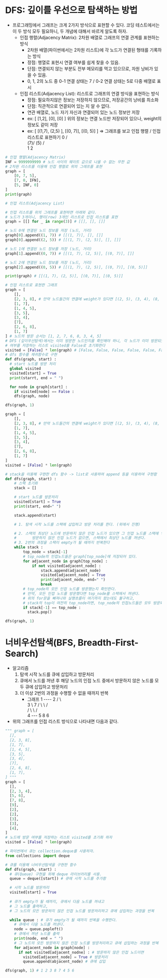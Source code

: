 # DFS: 깊이를 우선으로 탐색하는 방법

* 프로그래밍에서 그래프는 크게 2가지 방식으로 표현할 수 있다.
  코딩 테스트에서는 이 두 방식 모두 필요하니, 두 개념에 대해서 바르게 알도록 하자.
  * 인접 행렬(Adjacency Matrix): 2차원 배열로 그래프의 연결 관계를 표현하는 방식
    - 2차원 배열(파이썬에서는 2차원 리스트)에 각 노드가 연결된 형태를 기록하는 방식
    - 장점: 행열로 표현시 연결 여부를 쉽게 찾을 수 있음.
    - 단점: 연결되지 않는 부분도 전부 메모리를 먹고 있으므로, 자원 낭비가 있을 수 있음.
    - 0, 1, 2의 노드 중
    0-1 연결 상태는 7 / 0-2 연결 상태는 5로 다중 배열로 표시
  * 인접 리스트(Adjacency List): 리스트로 그래프의 연결 방식을 표현하는 방식
    - 장점: 필요하지않은 정보는 저장하지 않으므로, 저장공간의 낭비를 최소화
    - 단점: 직관적으로 연결되어 있는 지 알 수 없다.
    - 연관 배열로, 노드 자기 자신과 연결되어 있는 노드 정보만 저장
    - ex: [ [1,2], [0], [0] ]
    위의 정보는 연결 노드만 저장되어 있으나, weight의 정보도 같이 저장
    - ex: [ [(1,7), (2,5) ],
            [(0, 7)],
            [(0, 5)]
          ]
=> 그래프를 보고 인접 행렬 / 인접 리스트로 표현하기
     0
    / \
(7)/   \(5)
  /     \
 1       2

```python
# 인접 행렬(Adjacency Matrix)
INF = 9999999999 # 노드 사이의 웨이트 값으로 나올 수 없는 무한 값
# 2차원 리스트를 이용해 인접 행렬로 위의 그래프를 표현
graph = [
    [0, 7, 5],
    [7, 0, IFN],
    [5, INF, 0]
]
print(graph)
```

```python
# 인접 리스트(Adjacency List)

# 인접 리스트를 위의 그래프를 표현하면 아래와 같다.
# 노드가 3개이니, 행이(row) 3개인 리스트로 인접 리스트를 표현
graph = [[] for _ in range(3)] # [[], [], []]

# 노드 0에 연결된 노드 정보를 저장 (노드, 거리)
graph[0].append((1, 7)) # [[(1, 7)], [], []]
graph[0].append((2, 5)) # [[(1, 7), (2, 5)], [], []]

# 노드 1에 연결된 노드 정보를 저장 (노드, 거리)
graph[1].append((0, 7)) # [[(1, 7), (2, 5)], [(0, 7)], []]

# 노드 2에 연결된 노드 정보를 저장 (노드, 거리)
graph[2].append((0, 5)) # [[(1, 7), (2, 5)], [(0, 7)], [(0, 5)]]

print(graph) # [[(1, 7), (2, 5)], [(0, 7)], [(0, 5)]]
```
```python
# 인접 리스트로 표현한 그래프
graph = [
    [],
    [2, 3, 8], # 만약 노드들간의 연결에 weight가 있다면 [(2, 5), (3, 4), (8, 2)]
    [1, 7],
    [1, 4, 5],
    [3, 5],
    [3, 4], 
    [7],
    [2, 6, 8],
    [1, 7]
] # 노드의 방문 순서는 [1, 2, 7, 6, 8, 3, 4, 5]
# DFS (깊이우선탐색)에서는 이미 방문한 노드인지를 확인해야 하니, 각 노드가 이미 방문되었는지
# 여부를 저장하는 리스트 visited를 False로 초기화한다
visited = [False] * len(graph) # [False, False, False, False, False, False, False, False, False]
# dfs 함수를 재귀함수로 구현
def dfs(graph, start) : 
  # start 노드를 방문 처리
  global visited
  visited[start] = True
  print(starrt, end = " ")

  for node in graph[start] :
    if visited[node] == False :
    dfs(graph, node)

dfs(graph, 1)
```

```python
graph = [
    [],
    [2, 3, 8], # 만약 노드들간의 연결에 weight가 있다면 [(2, 5), (3, 4), (8, 2)]
    [1, 7],
    [1, 4, 5],
    [3, 5],
    [3, 4], 
    [7],
    [2, 6, 8],
    [1, 7]
]
visited = [False] * len(graph)

# stack을 이용해 구현한 dfs 함수 -> list로 사용하여 append 등을 이용하여 구현함
def dfs(graph, start) :
    # 스택 초기화
    stack = []

    # start 노드를 방문처리
    visited[start] = True
    print(start, end=" ")

    stack.append(start)

    # 1. 탐색 시작 노드를 스택에 삽입하고 방문 처리를 한다. (위에서 진행)

    # 2. 스택의 최상단 노드에 반문하지 않은 인접 노드가 있으면 그 인접 노드를 스택에 넣고 방문 처리를 한다
    #       방문하지 않은 인접 노드가 없으면, 스택에서 최상단 노드를 꺼낸다.
    # 3. 2번의 과정을 스택이 empty가 될 때까지 반복한다
    while stack : 
        top_node = stack[-1]
        # top_node의 인접노드들은 graph[top_node]에 저장되어 있다.
        for adjacent_node in graph[top_node] :
            if not visited[adjacent_node] :
                stack.append(adjacent_node)
                visited[adjacent_node] = True
                print(adjacent_node, end=" ")
                break
        # top_node의 모든 인접 노드를 방문했는지 확인한다.
        # 만약, 모든 인접 노드를 방문했다면 top_node를 스택에서 꺼낸다.
        # 위의 for문을 빠져나와 실행흐름이 여기까지 왔는데도 불구하고,
        # stack의 top이 여전히 top_node라면, top_node의 인접노드들은 모두 방문되었다는 의미.
        if stack[-1] == top_node :
          stack.pop()

dfs(graph, 1)
```
# 너비우선탐색(BFS, Breadth-First-Search)
* 알고리즘
  1. 탐색 시작 노드를 큐에 삽입하고 방문처리
  2. 큐에서 노드를 꺼낸 후 해당 노드의 인접 노드 중에서 방문하지 않은 노드를 모두 큐에 삽입하고 방문처리
  3. 더 이상 2번의 과정을 수행할 수 없을 때까지 반복
      * 그래프
          1 ---- 2
         / \      \
        3   \      7
       / \   \    / \
      /   \   \  /   \
     4 --- 5   8      6
* 위의 그래프를 인접 리스트 방식으로 나타내면 다음과 같다.
```python
""" graph = [
  [],
  [2, 3, 8],
  [1, 7],
  [1, 4, 5],
  [3, 5],
  [3, 4],
  [7],
  [2, 6, 8],
  [1, 7],
] """
graph = [
  [],
  [2, 3, 4],
  [5, 6],
  [7, 8],
  [9],
  [2],
  [2],
  [3],
  [3],
  [4],
]
# 노드에 방문 여부를 저장하는 리스트 visited를 초기화 하자
visited = [False] * len(graph)

# 파이썬에서 큐는 collection.deque를 사용하자.
from collections import deque 

# 큐를 이용해 너비우선탐색을 구현한 함수
def dfs(graph, start) :
  # 큐(Queue) 구현을 위해 deque 라이브러리를 사용.
  queue = deque([start]) # 큐에 시작 노드를 추가함

  # 시작 노드를 방문처리
  visited[start] = True
  
  # 큐가 empty가 될 때까지, 큐에서 다음 노드를 꺼내고
  # 그 노드를 출력하고,
  # 그 노드의 모든 방문하지 않은 인접 노드를 방문처리하고 큐에 삽입하는 과정을 반복

  while queue : # 큐가 empty가 될 때까지 반복을 수행한다.
    # 큐에서 다음 노드를 꺼낸다.
    node = queue.popleft()
    # 큐에서 꺼낸 노드를 출력
    print(node, end = " ")
    # 그 노드의 모든 방문하지 않은 인접 노드를 방문처리하고 큐에 삽입하는 과정을 반복
    for adjacent_node in graph[node] :
      if not visited[adjacent_nodne] : # 방문하지 않은 인접 노드이면
        visited[adjacent_node] = True # 방문처리
        queue.append(abjacent_node) # 큐에 삽입

dfs(graph, 1) # 1 2 3 8 7 4 5 6


```
